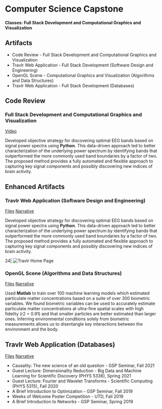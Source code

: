 # Computer Science Capstone

#### Classes: Full Stack Development and Computational Graphics and Visualization

## Artifacts
- Code Review - Full Stack Development and Computational Graphics and Visualization
- Travlr Web Application - Full Stack Development (Software Design and Engineering)
- OpenGL Scene - Computational Graphics and Visualization (Algorithms and Data Structures) 	 			        		
- Travlr Web Application - Full Stack Development (Databases)

## Code Review
### Full Stack Development and Computational Graphics and Visualization
[Video](https://github.com/tawil4/tawil4.github.io/blob/main/Code%20Review%20-%20Adam%20Tawil.mp4)

Developed objective strategy for discovering optimal EEG bands based on signal power spectra using **Python**. This data-driven approach led to better characterization of the underlying power spectrum by identifying bands that outperformed the more commonly used band boundaries by a factor of two. The proposed method provides a fully automated and flexible approach to capturing key signal components and possibly discovering new indices of brain activity.

## Enhanced Artifacts
### Travlr Web Application (Software Design and Engineering)
[Files](https://github.com/tawil4/tawil4.github.io/tree/main/travlr%20(Enhanced))
[Narrative](https://github.com/tawil4/tawil4.github.io/blob/main/Category%20One%20-%20Software%20Design%20and%20Engineering%20Enhancement%20Narrative.docx)

Developed objective strategy for discovering optimal EEG bands based on signal power spectra using **Python**. This data-driven approach led to better characterization of the underlying power spectrum by identifying bands that outperformed the more commonly used band boundaries by a factor of two. The proposed method provides a fully automated and flexible approach to capturing key signal components and possibly discovering new indices of brain activity.

24| ![Travlr Home Page](https://github.com/tawil4/tawil4.github.io/blob/main/travlrhome.png)

### OpenGL Scene (Algorithms and Data Structures)
[Files](https://github.com/tawil4/tawil4.github.io/tree/main/CS330Content%20(Enhanced)/CS330Content)
[Narrative](https://github.com/tawil4/tawil4.github.io/blob/main/Category%20Two%20-%20Alorithms%20and%20Data%20Structures%20Enhancement%20Narrative.docx)

Used **Matlab** to train over 100 machine learning models which estimated particulate matter concentrations based on a suite of over 300 biometric variables. We found biometric variables can be used to accurately estimate particulate matter concentrations at ultra-fine spatial scales with high fidelity (r2 = 0.91) and that smaller particles are better estimated than larger ones. Inferring environmental conditions solely from biometric measurements allows us to disentangle key interactions between the environment and the body.

## Travlr Web Application (Databases)
[Files](https://github.com/tawil4/tawil4.github.io/tree/main/travlr%20(Enhanced))
[Narrative](https://github.com/tawil4/tawil4.github.io/blob/main/Category%20Three%20-%20Databases%20Enhancement%20Narrative.docx)

- Causality: The new science of an old question - GSP Seminar, Fall 2021
- Guest Lecture: Dimensionality Reduction - Big Data and Machine Learning for Scientific Discovery (PHYS 5336), Spring 2021
- Guest Lecture: Fourier and Wavelet Transforms - Scientific Computing (PHYS 5315), Fall 2020
- A Brief Introduction to Optimization - GSP Seminar, Fall 2019
- Weeks of Welcome Poster Competition - UTD, Fall 2019
- A Brief Introduction to Networks - GSP Seminar, Spring 2019
